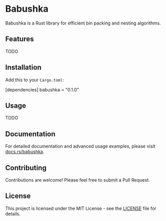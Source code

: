
# Babushka

Babushka is a Rust library for efficient bin packing and nesting algorithms.

## Features
TODO

## Installation

Add this to your `Cargo.toml`:


[dependencies]
babushka = "0.1.0"


## Usage
TODO

## Documentation

For detailed documentation and advanced usage examples, please visit [docs.rs/babushka](https://docs.rs/babushka).

## Contributing

Contributions are welcome! Please feel free to submit a Pull Request.

## License

This project is licensed under the MIT License - see the [LICENSE](LICENSE) file for details.
